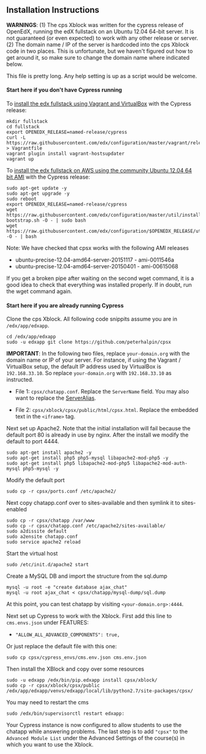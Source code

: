 
## Installation Instructions

**WARNINGS**: (1) The cps Xblock was written for the cypress release of OpenEdX, running the edX fullstack on an Ubuntu 12.04 64-bit server. It is not guaranteed (or even expected) to work with any other release or server. (2) The domain name / IP of the server is hardcoded into the cps Xblock code in two places. This is unfortunate, but we haven't figured out how to get around it, so make sure to change the domain name where indicated below.

This file is pretty long. Any help setting is up as a script would be welcome.

#### Start here if you don't have Cypress running

To [install the edx fullstack using Vagrant and VirtualBox]( https://github.com/edx/configuration/wiki/edx-Full-stack--installation-using-Vagrant-Virtualbox) with the Cypress release:

```
mkdir fullstack
cd fullstack
export OPENEDX_RELEASE=named-release/cypress
curl -L https://raw.githubusercontent.com/edx/configuration/master/vagrant/release/fullstack/Vagrantfile > Vagrantfile
vagrant plugin install vagrant-hostsupdater
vagrant up
```

To [install the edx fullstack on AWS using the community Ubuntu 12.04 64 bit AMI](https://github.com/edx/configuration/wiki/edX-Ubuntu-12.04-64-bit-Installation) with the Cypress release: 

```
sudo apt-get update -y
sudo apt-get upgrade -y
sudo reboot
export OPENEDX_RELEASE=named-release/cypress
wget https://raw.githubusercontent.com/edx/configuration/master/util/install/ansible-bootstrap.sh -O - | sudo bash
wget https://raw.githubusercontent.com/edx/configuration/$OPENEDX_RELEASE/util/install/sandbox.sh -O - | bash
```
Note: We have checked that cpsx works with the following AMI releases
   * ubuntu-precise-12.04-amd64-server-20151117 - ami-0011546a
   * ubuntu-precise-12.04-amd64-server-20150401 - ami-00615068

If you get a broken pipe after waiting on the second wget command, it is a good idea to check that everything was installed properly. If in doubt, run the wget command again. 

#### Start here if you are already running Cypress

Clone the cps Xblock. All following code snippits assume you are in `/edx/app/edxapp`.
```
cd /edx/app/edxapp
sudo -u edxapp git clone https://github.com/peterhalpin/cpsx
```

**IMPORTANT**: In the following two files, replace `your-domain.org` with the domain name or IP of your server. For instance, if using the Vagrant / VirtualBox setup, the default IP address used by VirtualBox is `192.168.33.10`. So replace `your-domain.org` with `192.168.33.10` as instructed.

* File 1: `cpsx/chatapp.conf`. Replace the `ServerName` field. You may also want to replace the [ServerAlias](http://httpd.apache.org/docs/2.2/mod/core.html#serveralias).

* File 2: `cpsx/xblock/cpsx/public/html/cpsx.html`. Replace the embedded text in the `<iframe>` tag.

Next set up Apache2. Note that the initial installation will fail because the default port 80 is already in use by nginx.  After the install we modify the default to port 4444.
```
sudo apt-get install apache2 -y
sudo apt-get install php5 php5-mysql libapache2-mod-php5 -y
sudo apt-get install php5 libapache2-mod-php5 libapache2-mod-auth-mysql php5-mysql -y
```

Modify the default port
```
sudo cp -r cpsx/ports.conf /etc/apache2/
```

Next copy chatapp.conf over to sites-available and then symlink it to sites-enabled
```
sudo cp -r cpsx/chatapp /var/www
sudo cp -r cpsx/chatapp.conf /etc/apache2/sites-available/
sudo a2dissite default
sudo a2ensite chatapp.conf
sudo service apache2 reload
```

Start the virtual host
```
sudo /etc/init.d/apache2 start
```

Create a MySQL DB and import the structure from the sql.dump
```
mysql -u root -e "create database ajax_chat"
mysql -u root ajax_chat < cpsx/chatapp/mysql-dump/sql.dump
```

At this point, you can test chatapp by visiting `<your-domain.org>:4444`.

Next set up Cypress to work with the Xblock. First add this line to `cms.envs.json` under FEATURES:

* `"ALLOW_ALL_ADVANCED_COMPONENTS": true,`

Or just replace the default file with this one:
```
sudo cp cpsx/cypress_envs/cms.env.json cms.env.json
```

Then install the XBlock and copy over some resources
```
sudo -u edxapp /edx/bin/pip.edxapp install cpsx/xblock/
sudo cp -r cpsx/xblock/cpsx/public /edx/app/edxapp/venvs/edxapp/local/lib/python2.7/site-packages/cpsx/
```

You may need to restart the cms
```
sudo /edx/bin/supervisorctl restart edxapp:
```

Your Cypress instance is now configured to allow students to use the chatapp while answering problems. The last step is to add `"cpsx"` to the `Advanced Module List` under the Advanced Settings of the course(s) in which you want to use the Xblock. 
